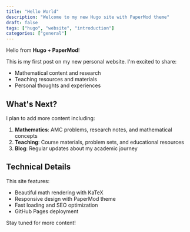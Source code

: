 ```yaml
---
title: "Hello World"
description: "Welcome to my new Hugo site with PaperMod theme"
draft: false
tags: ["hugo", "website", "introduction"]
categories: ["general"]
---
```


Hello from **Hugo + PaperMod**! 

This is my first post on my new personal website. I'm excited to share:

- Mathematical content and research
- Teaching resources and materials  
- Personal thoughts and experiences

## What's Next?

I plan to add more content including:

1. **Mathematics**: AMC problems, research notes, and mathematical concepts
2. **Teaching**: Course materials, problem sets, and educational resources
3. **Blog**: Regular updates about my academic journey

## Technical Details

This site features:
- Beautiful math rendering with KaTeX
- Responsive design with PaperMod theme
- Fast loading and SEO optimization
- GitHub Pages deployment

Stay tuned for more content!
